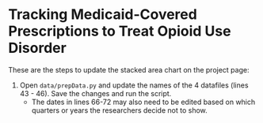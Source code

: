 # Tracking Medicaid-Covered Prescriptions to Treat Opioid Use Disorder

These are the steps to update the stacked area chart on the project page:

1. Open `data/prepData.py` and update the names of the 4 datafiles (lines 43 - 46). Save the changes and run the script.
    - The dates in lines 66-72 may also need to be edited based on which quarters or years the researchers decide not to show.
